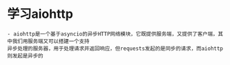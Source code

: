 # 学习aiohttp
    - aiohttp是一个基于asyncio的异步HTTP网络模块，它既提供服务端，又提供了客户端，其中我们用服务端又可以搭建一个支持
    异步处理的服务器，用于处理请求并返回响应，但requests发起的是同步的请求，而aiohttp则发起是异步的